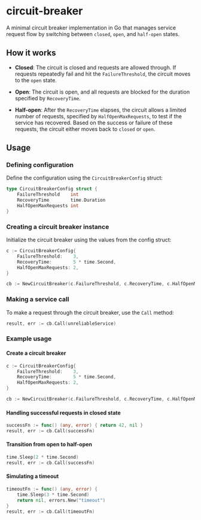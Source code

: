 # circuit-breaker

A minimal circuit breaker implementation in Go that manages service request flow by
switching between `closed`, `open`, and `half-open` states.

## How it works

- **Closed**: The circuit is closed and requests are allowed through. If requests repeatedly
  fail and hit the `FailureThreshold`, the circuit moves to the `open` state.

- **Open**: The circuit is open, and all requests are blocked for the duration specified by
  `RecoveryTime`.

- **Half-open**: After the `RecoveryTime` elapses, the circuit allows a limited number of
requests, specified by `HalfOpenMaxRequests`, to test if the service has recovered. Based on
the success or failure of these requests, the circuit either moves back to `closed` or
`open`.

## Usage

### Defining configuration

Define the configuration using the `CircuitBreakerConfig` struct:

```go
type CircuitBreakerConfig struct {
    FailureThreshold    int
    RecoveryTime        time.Duration
    HalfOpenMaxRequests int
}
```

### Creating a circuit breaker instance

Initialize the circuit breaker using the values from the config struct:

```go
c := CircuitBreakerConfig{
    FailureThreshold:    3,
    RecoveryTime:        5 * time.Second,
    HalfOpenMaxRequests: 2,
}

cb := NewCircuitBreaker(c.FailureThreshold, c.RecoveryTime, c.HalfOpenMaxRequests)
```

### Making a service call

To make a request through the circuit breaker, use the `Call` method:

```go
result, err := cb.Call(unreliableService)
```

### Example usage

#### Create a circuit breaker

```go
c := CircuitBreakerConfig{
    FailureThreshold:    3,
    RecoveryTime:        5 * time.Second,
    HalfOpenMaxRequests: 2,
}

cb := NewCircuitBreaker(c.FailureThreshold, c.RecoveryTime, c.HalfOpenMaxRequests)
```

#### Handling successful requests in closed state

```go
successFn := func() (any, error) { return 42, nil }
result, err := cb.Call(successFn)
```

#### Transition from open to half-open

```go
time.Sleep(2 * time.Second)
result, err := cb.Call(successFn)
```

#### Simulating a timeout

```go
timeoutFn := func() (any, error) {
    time.Sleep(3 * time.Second)
    return nil, errors.New("timeout")
}
result, err := cb.Call(timeoutFn)
```

